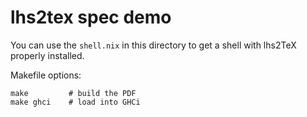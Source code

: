 # lhs2tex spec demo

You can use the `shell.nix` in this directory to get a shell
with lhs2TeX properly installed.

Makefile options:
```
make         # build the PDF
make ghci    # load into GHCi
```